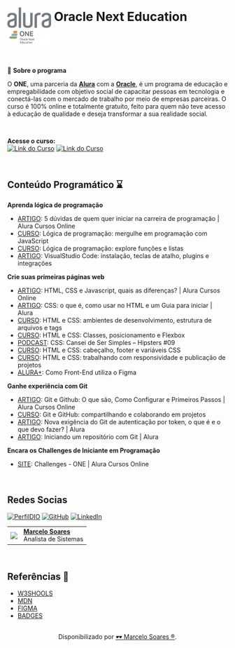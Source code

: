 <h1>
    <a href="https://cursos.alura.com.br/">
    <img align="center" width="100px" src="./img/logo-alura.svg"></a>
    <span><b>Oracle Next Education</b></span>
    <img align="center" width="100px" src="./img/logo-one.webp"></a>
</h1>
<br>

🎯 **Sobre o programa** 

O **ONE**, uma parceria da [**Alura**](https://www.alura.com.br/) com a [**Oracle**](https://www.oracle.com/br/), é um programa de educação e empregabilidade com objetivo social de capacitar pessoas em tecnologia e conectá-las com o mercado de trabalho por meio de empresas parceiras. O curso é 100% online e totalmente gratuito, feito para quem não teve acesso à educação de qualidade e deseja transformar a sua realidade social.

<br>

**Acesse o curso:** <br>
[![Link do Curso](https://img.shields.io/badge/▶-000?style=for-the-badge&logo=movie&logoColor=E94D5F)](https://cursos.alura.com.br/formacao-logica-de-programacao-turma-6-oracle-one) 
[![Link do Curso](https://img.shields.io/badge/Oracle%20Next%20Education-E94D5F?style=for-the-badge)](https://cursos.alura.com.br/formacao-logica-de-programacao-turma-6-oracle-one) 

<br>

## Conteúdo Programático ⌛

**Aprenda lógica de programação**

- [ARTIGO](https://www.alura.com.br/artigos/5-duvidas-de-quem-quer-iniciar-na-carreira-de-programacao?_gl=1*mr2av5*_ga*OTgyNjY4ODg3LjE3MDUyNjg1NDY.*_ga_1EPWSW3PCS*MTcwNzM4NjgyMC44MS4xLjE3MDczODY4MjEuMC4wLjA.*_fplc*ejJydGlYV1c1RXR0RFRTYWt6VkQxS29PbDVDNXN2M3UlMkJ6TExTVG0lMkY2VzMyJTJCQXd3b2VNcHFLSExMOUhFSjNhM3RoSFVsJTJCUzRKSjBPbTNBbkVUWEZ4Vm9WZERVUFQxJTJGckMlMkJiRklxMUxKcTQxc0FwUkQlMkYyQmxBMDRLMzJENlElM0QlM0Q.): 5 dúvidas de quem quer iniciar na carreira de programação | Alura Cursos Online
- [CURSO](https://cursos.alura.com.br/course/logica-programacao-mergulhe-programacao-javascript): Lógica de programação: mergulhe em programação com JavaScript
- [CURSO](https://cursos.alura.com.br/course/logica-programacao-funcoes-listas): Lógica de programação: explore funções e listas
- [ARTIGO](https://www.alura.com.br/artigos/visualstudio-code-instalacao-teclas-de-atalho-plugins-e-integracoes?_gl=1*xjnve4*_ga*OTgyNjY4ODg3LjE3MDUyNjg1NDY.*_ga_1EPWSW3PCS*MTcwNzM4NjgyMC44MS4xLjE3MDczODcyNjIuMC4wLjA.*_fplc*ejJydGlYV1c1RXR0RFRTYWt6VkQxS29PbDVDNXN2M3UlMkJ6TExTVG0lMkY2VzMyJTJCQXd3b2VNcHFLSExMOUhFSjNhM3RoSFVsJTJCUzRKSjBPbTNBbkVUWEZ4Vm9WZERVUFQxJTJGckMlMkJiRklxMUxKcTQxc0FwUkQlMkYyQmxBMDRLMzJENlElM0QlM0Q.): VisualStudio Code: instalação, teclas de atalho, plugins e integrações


**Crie suas primeiras páginas web**

- [ARTIGO](https://www.alura.com.br/artigos/html-css-e-js-definicoes?_gl=1*uy9dtn*_ga*OTgyNjY4ODg3LjE3MDUyNjg1NDY.*_ga_1EPWSW3PCS*MTcwNzM4NjgyMC44MS4xLjE3MDczODcyNjIuMC4wLjA.*_fplc*ejJydGlYV1c1RXR0RFRTYWt6VkQxS29PbDVDNXN2M3UlMkJ6TExTVG0lMkY2VzMyJTJCQXd3b2VNcHFLSExMOUhFSjNhM3RoSFVsJTJCUzRKSjBPbTNBbkVUWEZ4Vm9WZERVUFQxJTJGckMlMkJiRklxMUxKcTQxc0FwUkQlMkYyQmxBMDRLMzJENlElM0QlM0Q.): HTML, CSS e Javascript, quais as diferenças? | Alura Cursos Online
- [ARTIGO](https://www.alura.com.br/artigos/css?_gl=1*uy9dtn*_ga*OTgyNjY4ODg3LjE3MDUyNjg1NDY.*_ga_1EPWSW3PCS*MTcwNzM4NjgyMC44MS4xLjE3MDczODcyNjIuMC4wLjA.*_fplc*ejJydGlYV1c1RXR0RFRTYWt6VkQxS29PbDVDNXN2M3UlMkJ6TExTVG0lMkY2VzMyJTJCQXd3b2VNcHFLSExMOUhFSjNhM3RoSFVsJTJCUzRKSjBPbTNBbkVUWEZ4Vm9WZERVUFQxJTJGckMlMkJiRklxMUxKcTQxc0FwUkQlMkYyQmxBMDRLMzJENlElM0QlM0Q.): CSS: o que é, como usar no HTML e um Guia para iniciar | Alura
- [CURSO](https://cursos.alura.com.br/course/html-css-ambiente-arquivos-tags): HTML e CSS: ambientes de desenvolvimento, estrutura de arquivos e tags
- [CURSO](https://cursos.alura.com.br/course/html-css-classes-posicionamento-flexbox): HTML e CSS: Classes, posicionamento e Flexbox
- [PODCAST](https://cursos.alura.com.br/extra/hipsterstech/css-cansei-de-ser-simples-hipsters-09-a577): CSS: Cansei de Ser Simples – Hipsters #09
- [CURSO](https://cursos.alura.com.br/course/html-css-cabecalho-footer-variaveis-css): HTML e CSS: cabeçalho, footer e variáveis CSS
- [CURSO](https://cursos.alura.com.br/course/html-css-responsividade-publicacao-projetos): HTML e CSS: trabalhando com responsividade e publicação de projetos
- [ALURA+](https://cursos.alura.com.br/extra/alura-mais/como-front-end-utiliza-o-figma-c858): Como Front-End utiliza o Figma

**Ganhe experiência com Git**

- [ARTIGO](https://www.alura.com.br/artigos/o-que-e-git-github?_gl=1*78nvrc*_ga*OTgyNjY4ODg3LjE3MDUyNjg1NDY.*_ga_1EPWSW3PCS*MTcwNzM4NjgyMC44MS4xLjE3MDczODcyNjIuMC4wLjA.*_fplc*ejJydGlYV1c1RXR0RFRTYWt6VkQxS29PbDVDNXN2M3UlMkJ6TExTVG0lMkY2VzMyJTJCQXd3b2VNcHFLSExMOUhFSjNhM3RoSFVsJTJCUzRKSjBPbTNBbkVUWEZ4Vm9WZERVUFQxJTJGckMlMkJiRklxMUxKcTQxc0FwUkQlMkYyQmxBMDRLMzJENlElM0QlM0Q.): Git e Github: O que são, Como Configurar e Primeiros Passos | Alura Cursos Online
- [CURSO](https://cursos.alura.com.br/course/git-github-compartilhando-colaborando-projetos): Git e GitHub: compartilhando e colaborando em projetos
- [ARTIGO](https://www.alura.com.br/artigos/nova-exigencia-do-git-de-autenticacao-por-token-o-que-e-o-que-devo-fazer?_gl=1*1wdqaos*_ga*OTgyNjY4ODg3LjE3MDUyNjg1NDY.*_ga_1EPWSW3PCS*MTcwNzM4NjgyMC44MS4xLjE3MDczODcyNjIuMC4wLjA.*_fplc*ejJydGlYV1c1RXR0RFRTYWt6VkQxS29PbDVDNXN2M3UlMkJ6TExTVG0lMkY2VzMyJTJCQXd3b2VNcHFLSExMOUhFSjNhM3RoSFVsJTJCUzRKSjBPbTNBbkVUWEZ4Vm9WZERVUFQxJTJGckMlMkJiRklxMUxKcTQxc0FwUkQlMkYyQmxBMDRLMzJENlElM0QlM0Q.): Nova exigência do Git de autenticação por token, o que é e o que devo fazer? | Alura
- [ARTIGO](https://www.alura.com.br/artigos/iniciando-repositorio-git?_gl=1*1wdqaos*_ga*OTgyNjY4ODg3LjE3MDUyNjg1NDY.*_ga_1EPWSW3PCS*MTcwNzM4NjgyMC44MS4xLjE3MDczODcyNjIuMC4wLjA.*_fplc*ejJydGlYV1c1RXR0RFRTYWt6VkQxS29PbDVDNXN2M3UlMkJ6TExTVG0lMkY2VzMyJTJCQXd3b2VNcHFLSExMOUhFSjNhM3RoSFVsJTJCUzRKSjBPbTNBbkVUWEZ4Vm9WZERVUFQxJTJGckMlMkJiRklxMUxKcTQxc0FwUkQlMkYyQmxBMDRLMzJENlElM0QlM0Q.): Iniciando um repositório com Git | Alura

**Encara os Challenges de Iniciante em Programação**

- [SITE](https://www.alura.com.br/challenges/challenge-one-logica?_gl=1*t2twll*_ga*OTgyNjY4ODg3LjE3MDUyNjg1NDY.*_ga_1EPWSW3PCS*MTcwNzM4NjgyMC44MS4xLjE3MDczODcyNjIuMC4wLjA.*_fplc*ejJydGlYV1c1RXR0RFRTYWt6VkQxS29PbDVDNXN2M3UlMkJ6TExTVG0lMkY2VzMyJTJCQXd3b2VNcHFLSExMOUhFSjNhM3RoSFVsJTJCUzRKSjBPbTNBbkVUWEZ4Vm9WZERVUFQxJTJGckMlMkJiRklxMUxKcTQxc0FwUkQlMkYyQmxBMDRLMzJENlElM0QlM0Q.): Challenges - ONE | Alura Cursos Online

<br>

## Redes Socias

[![PerfilDIO](https://img.shields.io/badge/DIO-0077B5?style=for-the-badge&logo=dio&logoColor=white)](https://web.dio.me/users/marcelo_soares92)
[![GitHub](https://img.shields.io/badge/GitHub-000?style=for-the-badge&logo=github&logoColor=30A3DC)](https://github.com/Mdsoare/)
[![LinkedIn](https://img.shields.io/badge/LinkedIn-0077B5?style=for-the-badge&logo=linkedin&logoColor=white)](https://www.linkedin.com/in/marcelodsoares/) 

<table>
  <tr>
    <td>
      <img width="80px" align="center" src="https://avatars.githubusercontent.com/Mdsoare"/>
    </td>
    <td align="left">
      <a href="https://github.com/Mdsoare">
        <span><b>Marcelo Soares</b></span>
      </a>
      <br>
      <span>Analista de Sistemas</span>
    </td>
  </tr>
</table>

<br>

## Referências 🔎

- [W3SHOOLS](https://www.w3schools.com/)
- [MDN](https://developer.mozilla.org/pt-BR/)
- [FIGMA](https://www.figma.com/)
- [BADGES](https://hendrasob.github.io/badges/)

##
<div align="center">Disponibilizado por <a href="https://github.com/Mdsoare">🕶 Marcelo Soares ®</a>.</div>

